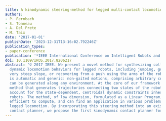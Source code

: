 ```yaml
---
title: A kinodynamic steering-method for legged multi-contact locomotion
authors:
- P. Fernbach
- S. Tonneau
- A. Del Prete
- M. Taix
date: '2017-01-01'
publishDate: '2023-12-31T13:16:02.792246Z'
publication_types:
- paper-conference
publication: '*IEEE International Conference on Intelligent Robots and Systems*'
doi: 10.1109/IROS.2017.8206217
abstract: '© 2017 IEEE. We present a novel method for synthesizing collision-free,
  dynamic locomotion behaviors for legged robots, including jumping, going down a
  very steep slope, or recovering from a push using the arms of the robot. The approach
  is automatic and generic: non-gaited motions, comprising arbitrary contact postures
  can be generated along any environment. At the core of our framework is a new steering
  method that generates trajectories connecting two states of the robot. These trajectories
  account for the state-dependent, centroidal dynamic constraints inherent to legged
  robots. The method, of low dimension, formulated as a Linear Program, is really
  efficient to compute, and can find an application in various problems related to
  legged locomotion. By incorporating this steering method into an existing sampling-based
  contact planner, we propose the first kinodynamic contact planner for legged robots.'
---
```

